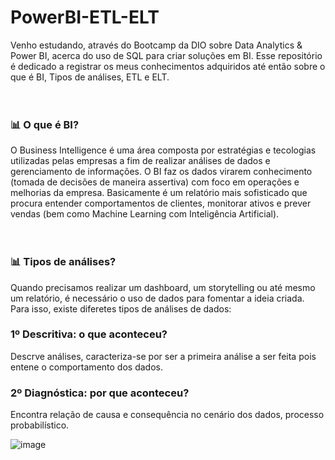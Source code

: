 # PowerBI-ETL-ELT

Venho estudando, através do Bootcamp da DIO sobre Data Analytics & Power BI, acerca do uso de SQL para criar soluções em BI. Esse repositório é dedicado a registrar os meus conhecimentos adquiridos até então sobre o que é BI, Tipos de análises, ETL e ELT.
</br>
</br>
</br>

### 📊 O que é BI?
O Business Intelligence é uma área composta por estratégias e tecologias utilizadas pelas empresas a fim de realizar análises de dados e gerenciamento de informações. O BI faz os dados virarem conhecimento (tomada de decisões de maneira assertiva) com foco em operações e melhorias da empresa. Basicamente é um relatório mais sofisticado que procura entender comportamentos de clientes, monitorar ativos e prever vendas (bem como Machine Learning com Inteligência Artificial).
</br>
</br>
</br>

### 📊 Tipos de análises?
Quando precisamos realizar um dashboard, um storytelling ou até mesmo um relatório, é necessário o uso de dados para fomentar a ideia criada. Para isso, existe diferetes tipos de análises de dados:
</br>

### 1º Descritiva: o que aconteceu?
Descrve análises, caracteriza-se por ser a primeira análise a ser feita pois entene o comportamento dos dados.
</br>
### 2º Diagnóstica: por que aconteceu?
Encontra relação de causa e consequência no cenário dos dados, processo probabilístico.

![image](https://github.com/user-attachments/assets/8d13d6ec-a863-4d79-b65d-04b429d21ddb)


